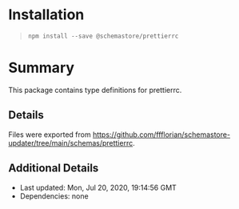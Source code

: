 # Installation
> `npm install --save @schemastore/prettierrc`

# Summary
This package contains type definitions for prettierrc.

## Details
Files were exported from https://github.com/ffflorian/schemastore-updater/tree/main/schemas/prettierrc.

## Additional Details
* Last updated: Mon, Jul 20, 2020, 19:14:56 GMT
* Dependencies: none
